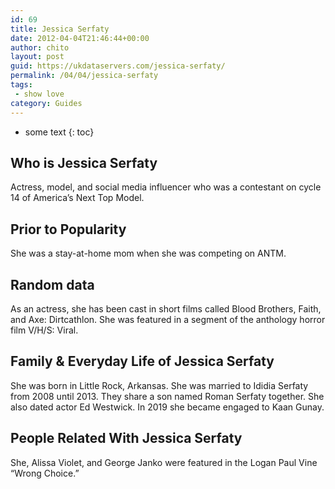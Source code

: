 ```yaml
---
id: 69
title: Jessica Serfaty
date: 2012-04-04T21:46:44+00:00
author: chito
layout: post
guid: https://ukdataservers.com/jessica-serfaty/
permalink: /04/04/jessica-serfaty
tags:
 - show love
category: Guides
---
```


* some text
{: toc}


## Who is  Jessica Serfaty
                  
                  
                  
Actress, model, and social media influencer who was a contestant on cycle 14 of America&#8217;s Next Top Model. 
                  
                
                
                
## Prior to Popularity 
                  
                  
                  
She was a stay-at-home mom when she was competing on ANTM. 
                  
                
                
                
## Random data 
                  
                  
                  
As an actress, she has been cast in short films called Blood Brothers, Faith, and Axe: Dirtcathlon. She was featured in a segment of the anthology horror film V/H/S: Viral. 
                  
                
                
                
## Family & Everyday Life of Jessica Serfaty
                  
                  
                  
She was born in Little Rock, Arkansas. She was married to Ididia Serfaty from 2008 until 2013. They share a son named Roman Serfaty together. She also dated actor Ed Westwick. In 2019 she became engaged to Kaan Gunay.
                  
                
                
                
## People Related With  Jessica Serfaty
                  
                  
                  
She, Alissa Violet, and George Janko were featured in the Logan Paul Vine &#8220;Wrong Choice.&#8221; 
                  
                
              
            
          
          
          
    
    
  
